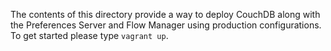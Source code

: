 The contents of this directory provide a way to deploy CouchDB along with the Preferences Server and Flow Manager using production configurations. To get started please type ``vagrant up``.
